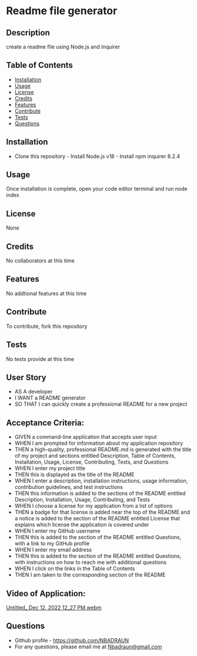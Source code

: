 

# Readme file generator 

## Description 
create a readme file using Node.js and Inquirer

## Table of Contents

- [Installation](#installation)
- [Usage](#usage)
- [License](#license)
- [Credits](#credits)
- [Features](#features)
- [Contribute](#contribute)
- [Tests](#tests)
- [Questions](#questions)

## Installation
- Clone this repository - Install Node.js v18 - Install npm inquirer 8.2.4

## Usage
Once installation is complete, open your code editor terminal and run node index

## License
None

## Credits
No collaborators at this time

## Features

No addtional features at this time

## Contribute

To contribute, fork this repository

## Tests

No tests provide at this time

## User Story
- AS A developer 
- I WANT a README generator
- SO THAT I can quickly create a professional README for a new project

## Acceptance Criteria: 
- GIVEN a command-line application that accepts user input
- WHEN I am prompted for information about my application repository
- THEN a high-quality, professional README.md is generated with the title of my project and sections entitled Description, Table of Contents, Installation, Usage, License, Contributing, Tests, and Questions
- WHEN I enter my project title
- THEN this is displayed as the title of the README
- WHEN I enter a description, installation instructions, usage information, contribution guidelines, and test instructions
- THEN this information is added to the sections of the README entitled Description, Installation, Usage, Contributing, and Tests
- WHEN I choose a license for my application from a list of options
- THEN a badge for that license is added near the top of the README and a notice is added to the section of the README entitled License that explains which license the application is covered under
- WHEN I enter my GitHub username
- THEN this is added to the section of the README entitled Questions, with a link to my GitHub profile
- WHEN I enter my email address
- THEN this is added to the section of the README entitled Questions, with instructions on how to reach me with additional questions
- WHEN I click on the links in the Table of Contents
- THEN I am taken to the corresponding section of the README

## Video of Application:  
[Untitled_ Dec 12, 2022 12_27 PM.webm](https://user-images.githubusercontent.com/114446244/207137001-9914ea6b-0a0b-4033-a537-3304015634e1.webm)

## Questions 
- Github profile - https://github.com/NBADRAUN
- For any questions, please email me at Nbadraun@gmail.com
    
    
